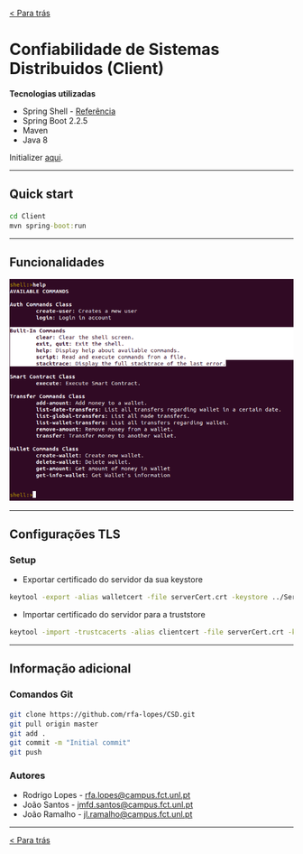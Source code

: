[< Para trás](../README.md)
# Confiabilidade de Sistemas Distribuidos (Client)

**Tecnologias utilizadas**

* Spring Shell - [Referência](https://projects.spring.io/spring-shell/)
* Spring Boot 2.2.5
* Maven
* Java 8

Initializer [aqui](https://start.spring.io/).

---

## Quick start

```cmd
cd Client
mvn spring-boot:run
```

---

## Funcionalidades

![Funcionalidades](CLIENT.png)

---

## Configurações TLS
### Setup
* Exportar certificado do servidor da sua keystore
```bash
keytool -export -alias walletcert -file serverCert.crt -keystore ../Server/TLS/walletCert.jks -storepass wallet
```
* Importar certificado do servidor para a truststore
```bash
keytool -import -trustcacerts -alias clientcert -file serverCert.crt -keystore client.jks
```

---

## Informação adicional

### Comandos Git
```bash
git clone https://github.com/rfa-lopes/CSD.git
git pull origin master
git add .
git commit -m "Initial commit"
git push
```


### Autores
* Rodrigo Lopes - rfa.lopes@campus.fct.unl.pt
* João Santos - jmfd.santos@campus.fct.unl.pt
* João Ramalho - jl.ramalho@campus.fct.unl.pt

---

[< Para trás](../README.md)
